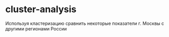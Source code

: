 # cluster-analysis
Используя кластеризацию сравнить некоторые показатели г. Москвы с другими регионами России
